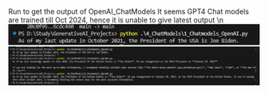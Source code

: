 Run to get the output of OpenAI_ChatModels 
It seems GPT4 Chat models are trained till Oct 2024, hence it is unable to give latest output
\n
![alt text](image.png)
![alt text](image-1.png)